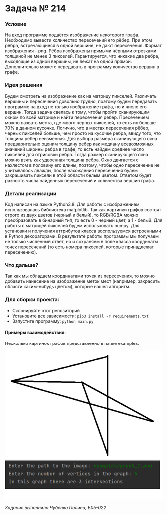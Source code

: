 # Задача № 214

### Условие
На вход программе подаётся изображение некоторого графа.
Необходимо вывести количество пересечений его рёбер. При этом рёбра, встречающиеся в одной вершине, не дают пересечения.
Формат изображения - png. Рёбра изображены прямыми чёрными отрезками толщиной не менее 3 пикселей. Гарантируется, что никакие два ребра, выходящие из одной вершины, не лежат на одной прямой. Дополнительно можете передавать в программу количество вершин в графе.

### Идея решения
Будем смотреть на изображение как на матрицу пикселей. 
Различать вершины и пересечения довольно трудно, 
поэтому будем передавать программе на вход не только 
изображение графа, но и число его вершин. Тогда задача 
свелась к тому, чтобы пройти сканирующим окном по всей 
матрице и найти пересечения ребер. Пресечением можно назвать места, где много черных пикселей, то 
есть их больше 70% в данном кусочке. Логично, что в местах 
пересечения рёбер, черных пикселей больше, чем просто на кусочке ребра, ввиду того, что толщина ребер неизменная. Для выбора 
размера сканирующего окна предварительно оценим 
толщину ребер как медиану всевозможных значений ширины ребра в графе, то есть найдем среднее число пикселей для отрисовки ребра. 
Тогда размер сканирующего окна можно взять как удвоенная
толщина ребра. Окно двигается с нахлестом в половину его длины, поэтому, чтобы одно пересечение не учитывалось дважды, после нахождения пересечения будем закрашивать пиксели в этой области белым цветом. Ответом будет разность числа найденных пересечений и количества вершин графа.

### Детали реализации
Код написан на языке Python3.8. Для работы с изображением 
использовалась библиотека matplotlib. Так как картинки 
графов состоят строго из двух цветов (черный и белый), 
то RGB/RGBA можно преобразовать в бинарный тип, то есть 0 - черный цвет, а 1 - белый. Для работы с матрицей 
пикселей будем использовать numpy. Для установки и получения аттрибутов класса воспользуемся встроенными 
в Python декораторами. В результате работы программы мы получаем не только численный 
ответ, но и сохраняем в поле класса координаты точек пересечений (то есть номера пикселей, которые принадлежат пересечению).

### Что дальше?
Так как мы обладаем координатами точек из пересечения, то можно добавить нанесение на изображение меток мест (например, закрасить области каким-нибудь цветом), которые нашел алгоритм.

### Для сборки проекта:
- Склонируйте этот репозиторий
- Установите все зависимости: ```pip3 install -r requirements.txt```
- Запустите программу: ```python main.py```

#### Примеры взаимодействия:
Несколько картинок графов представленно в папке examples.

![example](examples/graph_1.png)
![answer](example_of_work.png)


*Задание выполнила Чубенко Полина, Б05-022*
